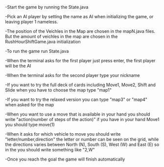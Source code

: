 -Start the game by running the State.java

-Pick an AI player by setting the name as AI when initializing the game, or leaving player 1 nameless.

-The position of the Veichles in the Map are chosen in the mapN.java files. But the amount of veichles in the map are chosen in the RushHourShiftGame.java initialization

-To run the game run State.java

-When the terminal asks for the first player just press enter, the first player will be the AI

-When the terminal asks for the second player type your nickname

-If you want to try the full deck of cards including Move1, Move2, Shift and Slide when you have to choose the map type "map1"

-If you want to try the relaxed version you can type "map3" or "map4" when asked for the map

-When you want to use a move that is available in your hand you should write "action(number of steps of the action)" if you have in your hand Move1 you should type move(1)

-When it asks for which vehicle to move you should write "letter/number,direction" the letter or number can be seen on the grid, while the directions varies between North (N), South (S), West (W) and East (E) so in the you should write something like "2,W"

-Once you reach the goal the game will finish automatically
